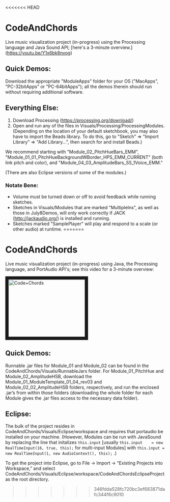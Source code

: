 <<<<<<< HEAD
# CodeAndChords

Live music visualization project (in-progress) using the Processing language and Java Sound API; [here's a 3-minute overview.] (https://youtu.be/Y1x6bk8nvog)

## Quick Demos:
Download the appropriate "ModuleApps" folder for your OS ("MacApps", "PC-32bitApps" or "PC-64bitApps"); all the demos therein should run without requiring additional software.

## Everything Else:
 1. Download Processing (https://processing.org/download/)
 2. Open and run any of the files in Visuals/Processing/ProcessingModules.
 (Depending on the location of your default sketchbook, you may also have to import the Beads library.  To do this, go to "Sketch" => "Import Library" => "Add Library...", then search for and install Beads.)
 
We recommend starting with "Module_02_PitchHueBars_EMM", "Module_01_01_PitchHueBackgroundWBorder_HPS_EMM_CURRENT" (both link pitch and color), and "Module_04_03_AmplitudeBars_SS_1Voice_EMM."

(There are also Eclipse versions of some of the modules.)

### Notate Bene:
 * Volume must be turned down or off to avoid feedback while running sketches.
 * Sketches in Visuals/Modules that are marked "MultipleIns", as well as those in July8Demos, will only work correctly if JACK (http://jackaudio.org/) is installed and running.
 * Sketches marked "SamplePlayer" will play and respond to a scale (or other audio) at runtime.
=======
# CodeAndChords

Live music visualization project (in-progress) using Java, the Processing language, and PortAudio API's;
see this video for a 3-minute overview:

<a href="http://www.youtube.com/watch?feature=player_embedded&v=Y1x6bk8nvog/
" target="_blank"><img src="http://img.youtube.com/vi/Y1x6bk8nvog/0.jpg" 
alt="Code+Chords" width="240" height="180" border="10" /></a>

## Quick Demos:
Runnable .jar files for Module_01 and Module_02 can be found in the CodeAndChords/Visuals/RunnableJars folder.  For Module_01_PitchHue and Module_02_AmplitudeHSB, download the Module_01_ModuleTemplate_01_04_rev03 and Module_02_02_AmplitudeHSB folders, respectively, and run the enclosed .jar’s from within those folders (downloading the whole folder for each Module gives the .jar files access to the necessary data folder).

## Eclipse:
The bulk of the project resides in CodeAndChords/Visuals/Eclipse/workspace and requires that  portaudio be installed on your machine.  (However, Modules can be run with JavaSound by replacing the line that initalizes `this.input` [usually ```this.input	= new RealTimeInput(16, true, this);``` for multi-input Modules] with ```this.input	= new RealTimeInput(1, new AudioContext(), this);``` .)

To get the project into Eclipse, go to File -> Import -> “Existing Projects into Workspace,” and select CodeAndChords/Visuals/Eclipse/workspace/CodeAndChordsEclipseProject as the root directory.
>>>>>>> 346fdda528fc720bc3ef683871dafc344f6c9010
